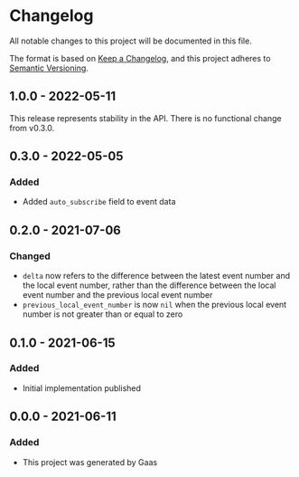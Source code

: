 # Changelog

All notable changes to this project will be documented in this file.

The format is based on [Keep a
Changelog](https://keepachangelog.com/en/1.0.0/), and this project adheres to
[Semantic Versioning](https://semver.org/spec/v2.0.0.html).

## 1.0.0 - 2022-05-11

This release represents stability in the API. There is no functional change
from v0.3.0.

## 0.3.0 - 2022-05-05

### Added

- Added `auto_subscribe` field to event data

## 0.2.0 - 2021-07-06

### Changed

- `delta` now refers to the difference between the latest event number and the
  local event number, rather than the difference between the local event number
  and the previous local event number
- `previous_local_event_number` is now `nil` when the previous local event
  number is not greater than or equal to zero

## 0.1.0 - 2021-06-15

### Added

- Initial implementation published

## 0.0.0 - 2021-06-11

### Added

- This project was generated by Gaas
